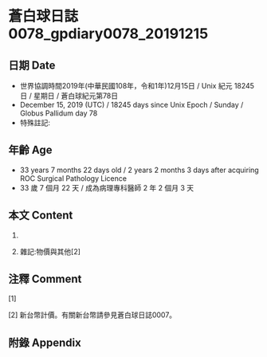 # 蒼白球日誌0078_gpdiary0078_20191215 #

## 日期 Date ##

* 世界協調時間2019年(中華民國108年，令和1年)12月15日 / Unix 紀元 18245 日 / 星期日 / 蒼白球紀元第78日
* December 15, 2019 (UTC) / 18245 days since Unix Epoch / Sunday / Globus Pallidum day 78
* 特殊註記:

## 年齡 Age ##

* 33 years 7 months 22 days old / 2 years 2 months 3 days after acquiring ROC Surgical Pathology Licence
* 33 歲 7 個月 22 天 / 成為病理專科醫師 2 年 2 個月 3 天

## 本文 Content ##

1. 

    
2. 雜記:物價與其他[2]

    

## 注釋 Comment ##

[1] 


[2] 新台幣計價。有關新台幣請參見蒼白球日誌0007。



## 附錄 Appendix ##

